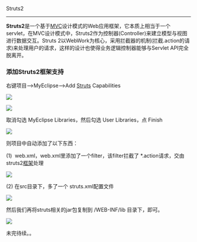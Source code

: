 Struts2
-------

**Struts2**是一个基于[MVC](https://so.csdn.net/so/search?q=MVC&spm=1001.2101.3001.7020)设计模式的Web应用框架，它本质上相当于一个servlet，在MVC设计模式中，Struts2作为控制器(Controller)来建立模型与视图进行数据交互。Struts 2以WebWork为核心，采用拦截器的机制(拦截.action的请求)来处理用户的请求，这样的设计也使得业务逻辑控制器能够与Servlet API完全脱离开。

### 添加Struts2框架支持

右键项目——>MyEclipse——>Add [Struts](https://so.csdn.net/so/search?q=Struts&spm=1001.2101.3001.7020) Capabilities

![](https://img-blog.csdnimg.cn/20190512170848378.png?x-oss-process=image/watermark,type_ZmFuZ3poZW5naGVpdGk,shadow_10,text_aHR0cHM6Ly9ibG9nLmNzZG4ubmV0L3FxXzM2MTE5MTky,size_16,color_FFFFFF,t_70)

![](https://img-blog.csdnimg.cn/20190512170908354.png?x-oss-process=image/watermark,type_ZmFuZ3poZW5naGVpdGk,shadow_10,text_aHR0cHM6Ly9ibG9nLmNzZG4ubmV0L3FxXzM2MTE5MTky,size_16,color_FFFFFF,t_70)

取消勾选 MyEclipse Libraries，然后勾选 User Libraries，点 Finish

![](https://img-blog.csdnimg.cn/20190512165435439.png?x-oss-process=image/watermark,type_ZmFuZ3poZW5naGVpdGk,shadow_10,text_aHR0cHM6Ly9ibG9nLmNzZG4ubmV0L3FxXzM2MTE5MTky,size_16,color_FFFFFF,t_70)

则项目中自动添加了以下东西：

(1)  web.xml，web.xml里添加了一个filter，该filter拦截了 \*.action请求，交由struts2[框架](https://so.csdn.net/so/search?q=%E6%A1%86%E6%9E%B6&spm=1001.2101.3001.7020)处理

![](https://img-blog.csdnimg.cn/20190512165555123.png?x-oss-process=image/watermark,type_ZmFuZ3poZW5naGVpdGk,shadow_10,text_aHR0cHM6Ly9ibG9nLmNzZG4ubmV0L3FxXzM2MTE5MTky,size_16,color_FFFFFF,t_70)

(2) 在src目录下，多了一个 struts.xml配置文件

![](https://img-blog.csdnimg.cn/20190512165652590.png?x-oss-process=image/watermark,type_ZmFuZ3poZW5naGVpdGk,shadow_10,text_aHR0cHM6Ly9ibG9nLmNzZG4ubmV0L3FxXzM2MTE5MTky,size_16,color_FFFFFF,t_70)

然后我们再将struts相关的jar包复制到 /WEB-INF/lib 目录下，即可。

![](https://img-blog.csdnimg.cn/20190512165841403.png?x-oss-process=image/watermark,type_ZmFuZ3poZW5naGVpdGk,shadow_10,text_aHR0cHM6Ly9ibG9nLmNzZG4ubmV0L3FxXzM2MTE5MTky,size_16,color_FFFFFF,t_70)

未完待续。。